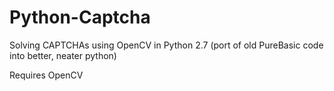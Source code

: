 # Python-Captcha
Solving CAPTCHAs using OpenCV in Python 2.7 (port of old PureBasic code into better, neater python)

Requires OpenCV
